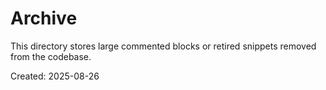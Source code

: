 # Archive

This directory stores large commented blocks or retired snippets removed from the codebase.

Created: 2025-08-26
